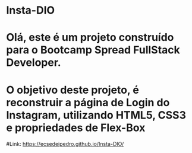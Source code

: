 # Insta-DIO

# Olá, este é um projeto construído para o Bootcamp Spread FullStack Developer.

# O objetivo deste projeto, é reconstruir a página de Login do Instagram, utilizando HTML5, CSS3 e propriedades de Flex-Box

#Link: https://ecsedeipedro.github.io/Insta-DIO/
